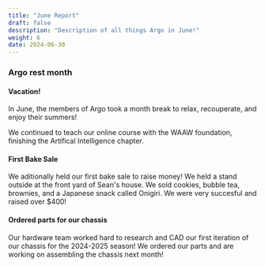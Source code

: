 ```yaml
---
title: "June Report"
draft: false
description: "Description of all things Argo in June!"
weight: 6
date: 2024-06-30
---
```


### Argo rest month

#### Vacation!

In June, the members of Argo took a month break to relax, recouperate, and enjoy their summers! 

We continued to teach our online course with the WAAW foundation, finishing the Artifical Intelligence chapter. 

#### First Bake Sale

We aditionally held our first bake sale to raise money! We held a stand outside at the front yard of Sean's house. We sold cookies, bubble tea, brownies, and a Japanese snack called Onigiri. We were very succesful and raised over $400!

#### Ordered parts for our chassis

Our hardware team worked hard to research and CAD our first iteration of our chassis for the 2024-2025 season! We ordered our parts and are working on assembling the chassis next month!


